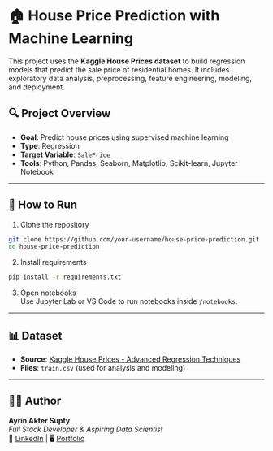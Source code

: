 
# 🏠 House Price Prediction with Machine Learning

This project uses the **Kaggle House Prices dataset** to build regression models that predict the sale price of residential homes. It includes exploratory data analysis, preprocessing, feature engineering, modeling, and deployment.

## 🔍 Project Overview

- **Goal**: Predict house prices using supervised machine learning
- **Type**: Regression
- **Target Variable**: `SalePrice`
- **Tools**: Python, Pandas, Seaborn, Matplotlib, Scikit-learn, Jupyter Notebook

---

## 🚀 How to Run

1. Clone the repository  
```bash
git clone https://github.com/your-username/house-price-prediction.git
cd house-price-prediction
```

2. Install requirements  
```bash
pip install -r requirements.txt
```

3. Open notebooks  
Use Jupyter Lab or VS Code to run notebooks inside `/notebooks`.

---

## 📊 Dataset

- **Source**: [Kaggle House Prices - Advanced Regression Techniques](https://www.kaggle.com/c/house-prices-advanced-regression-techniques/data)
- **Files**: `train.csv` (used for analysis and modeling)

---

## 👩‍💻 Author

**Ayrin Akter Supty**  
*Full Stack Developer & Aspiring Data Scientist*  
🔗 [LinkedIn](https://www.linkedin.com/in/ayrinsupty) | 🖥️ [Portfolio](https://ayrinsupty.github.io)
